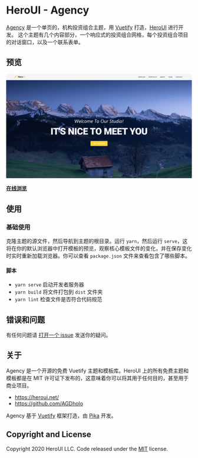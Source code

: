 # HeroUI - Agency

[Agency](https://agency.heroui.net/) 是一个单页的，机构投资组合主题，用 [Vuetify](https://vuetifyjs.com/) 打造，[HeroUI](https://heroui.net/) 进行开发。 这个主题有几个内容部分，一个响应式的投资组合网格，每个投资组合项目的对话窗口，以及一个联系表单。

## 预览

![Agency 预览](/preview.png)

**[在线浏览](https://agency.heroui.net/)**

## 使用

### 基础使用

克隆主题的源文件，然后导航到主题的根目录。运行 `yarn`，然后运行 `serve`，这将在你的默认浏览器中打开模板的预览，观察核心模板文件的变化，并在保存变化时实时重新加载浏览器。你可以查看 `package.json` 文件来查看包含了哪些脚本。

#### 脚本

- `yarn serve` 启动开发者服务器
- `yarn build` 将文件打包到 `dist` 文件夹
- `yarn lint` 检查文件是否符合代码规范

## 错误和问题

有任何问题请 [打开一个 issue](https://github.com/AGDholo/agency/issues) 发送你的疑问。

## 关于

Agency 是一个开源的免费 Vuetify 主题和模板库。HeroUI 上的所有免费主题和模板都是在 MIT 许可证下发布的，这意味着你可以将其用于任何目的，甚至用于商业项目。

- <https://heroui.net/>
- <https://github.com/AGDholo>

Agency 基于 [Vuetify](https://vuetifyjs.com/) 框架打造，由 [Pika](https://twitter.com/P1kaP1kaChu_) 开发。

## Copyright and License

Copyright 2020 HeroUI LLC. Code released under the [MIT](https://github.com/heroui/agency/blob/gh-pages/LICENSE) license.
